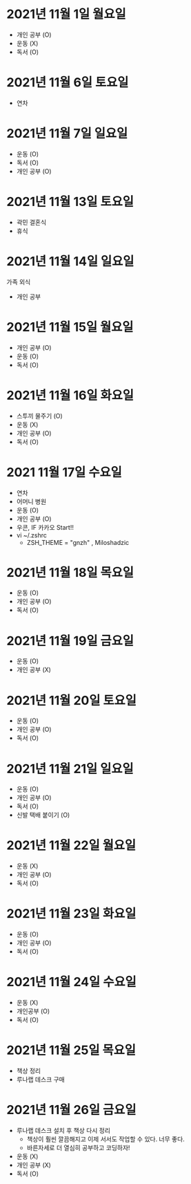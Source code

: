 # 2021년 11월 1일 월요일 - 개인 공부 (O)- 운동 (X)- 독서 (O)# 2021년 11월 6일 토요일- 연차# 2021년 11월 7일 일요일- 운동 (O)- 독서 (O)- 개인 공부 (O)# 2021년 11월 13일 토요일 - 곽민 결혼식 - 휴식 # 2021년 11월 14일 일요일  가족 외식 - 개인 공부 # 2021년 11월 15일 월요일 - 개인 공부 (O)- 운동 (O)- 독서 (O)# 2021년 11월 16일 화요일 - 스투끼 물주기 (O)- 운동 (X)- 개인 공부 (O) - 독서 (O)# 2021 11월 17일 수요일 - 연차- 어머니 병원 - 운동 (O)- 개인 공부 (O)- 우콘, IF 카카오 Start!!- vi ~/.zshrc   - ZSH_THEME = "gnzh" , Miloshadzic# 2021년 11월 18일 목요일- 운동 (O)- 개인 공부 (O)- 독서 (O)# 2021년 11월 19일 금요일- 운동 (O)- 개인 공부 (X)# 2021년 11월 20일 토요일 - 운동 (O)- 개인 공부 (O)- 독서 (O)# 2021년 11월 21일 일요일 - 운동 (O)- 개인 공부 (O)- 독서 (O)- 신발 택배 붙이기 (O) # 2021년 11월 22일 월요일 - 운동 (X)- 개인 공부 (O)- 독서 (O)# 2021년 11월 23일 화요일 - 운동 (O)- 개인 공부 (O)- 독서 (O)# 2021년 11월 24일 수요일 - 운동 (X)- 개인공부 (O)- 독서 (O)# 2021년 11월 25일 목요일 - 책상 정리 - 루나랩 데스크 구매 # 2021년 11월 26일 금요일 - 루나랩 데스크 설치 후 책상 다시 정리   - 책상이 훨씬 깔끔해지고 이제 서서도 작업할 수 있다. 너무 좋다.  - 바른자세로 더 열심히 공부하고 코딩하자!- 운동 (X)- 개인 공부 (X)- 독서 (O)